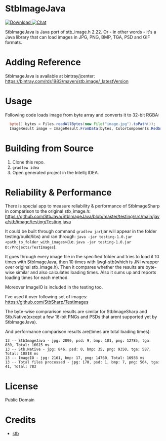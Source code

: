 # StbImageJava
[ ![Download](https://api.bintray.com/packages/rds1983/maven/stb.image/images/download.svg) ](https://bintray.com/rds1983/maven/stb.image/_latestVersion) [![Chat](https://img.shields.io/discord/628186029488340992.svg)](https://discord.gg/ZeHxhCY)

StbImageJava is Java port of stb_image.h 2.22. Or - in other words - it's a Java library that can load images in JPG, PNG, BMP, TGA, PSD and GIF formats.

# Adding Reference
StbImageJava is available at bintray/jcenter: https://bintray.com/rds1983/maven/stb.image/_latestVersion

# Usage
Following code loads image from byte array and converts it to 32-bit RGBA:
```java
  byte[] bytes = Files.readAllBytes(new File("image.jpg").toPath());
  ImageResult image = ImageResult.FromData(bytes, ColorComponents.RedGreenBlueAlpha);
```

# Building from Source
1. Clone this repo.
2. `gradlew idea`
3. Open generated project in the Intellij IDEA.

# Reliability & Performance
There is special app to measure reliability & performance of StbImageSharp in comparison to the original stb_image.h: https://github.com/StbJava/StbImageJava/blob/master/testing/src/main/java/stb/image/testing/Testing.java

It could be built through command `gradlew jar`(jar will appear in the folder testing/build/libs) and ran through: `java -jar testing-1.0.jar <path_to_folder_with_images>`(i.e. `java -jar testing-1.0.jar D:/Projects/TestImages`).

It goes through every image file in the specified folder and tries to load it 10 times with StbImageJava, then 10 times with ljwgl-stb(which is JNI wrapper over original stb_image.h). Then it compares whether the results are byte-wise similar and also calculates loading times. Also it sums up and reports loading times for each method.

Moreover ImageIO is included in the testing too.

I've used it over following set of images: https://github.com/StbSharp/TestImages

The byte-wise comprarison results are similar for StbImageSharp and Stb.Native(except a few 16-bit PNGs and PSDs that arent supported yet by StbImageJava).

And performance comparison results are(times are total loading times):
```
13 -- StbImageJava - jpg: 2890, psd: 9, bmp: 101, png: 12785, tga: 830, Total: 16615 ms
13 -- Stb.Native - jpg: 846, psd: 0, bmp: 35, png: 9350, tga: 587, Total: 10818 ms
13 -- ImageIO - jpg: 2161, bmp: 17, png: 14760, Total: 16938 ms
13 -- Total files processed - jpg: 170, psd: 1, bmp: 7, png: 564, tga: 41, Total: 783
```

# License
Public Domain

# Credits
* [stb](https://github.com/nothings/stb)
